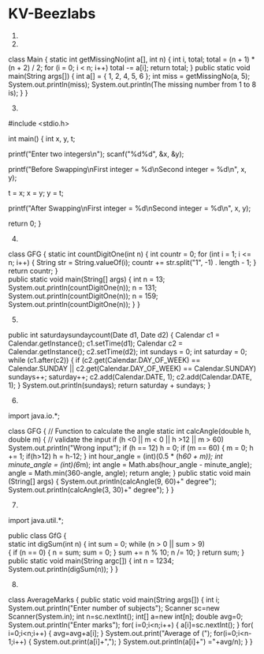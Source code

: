 # KV-Beezlabs

1) 


2)
class Main {
    static int getMissingNo(int a[], int n)
    {
        int i, total;
        total = (n + 1) * (n + 2) / 2;
        for (i = 0; i < n; i++)
            total -= a[i];
        return total;
    }
    public static void main(String args[])
    {
        int a[] = { 1, 2, 4, 5, 6 };
        int miss = getMissingNo(a, 5);
        System.out.println(miss);
        System.out.println(The missing number from 1 to 8 is);
    }
}


3)
#include <stdio.h>

int main()
{
  int x, y, t;

  printf("Enter two integers\n");
  scanf("%d%d", &x, &y);

  printf("Before Swapping\nFirst integer = %d\nSecond integer = %d\n", x, y);

  t = x;
  x = y;
  y = t;

  printf("After Swapping\nFirst integer = %d\nSecond integer = %d\n", x, y);

  return 0;
}


4)
class GFG 
{ 
static int countDigitOne(int n) 
{ 
    int countr = 0; 
    for (int i = 1; i <= n; i++) 
    { 
        String str = String.valueOf(i); 
        countr += str.split("1", -1) . length - 1; 
    } 
    return countr; 
}  
public static void main(String[] args) 
{ 
    int n = 13; 
    System.out.println(countDigitOne(n)); 
    n = 131; 
    System.out.println(countDigitOne(n)); 
    n = 159; 
    System.out.println(countDigitOne(n)); 
} 
} 


5)
 public int saturdaysundaycount(Date d1, Date d2) {
                Calendar c1 = Calendar.getInstance();
                c1.setTime(d1);
                Calendar c2 = Calendar.getInstance();
                c2.setTime(d2);
                int sundays = 0;
                int saturday = 0;
                while (c1.after(c2)) {
                    if (c2.get(Calendar.DAY_OF_WEEK) == Calendar.SUNDAY || c2.get(Calendar.DAY_OF_WEEK) == Calendar.SUNDAY)
                        sundays++;
                    saturday++;
                    c2.add(Calendar.DATE, 1);
                    c2.add(Calendar.DATE, 1);
                }
                System.out.println(sundays);
                return saturday + sundays;
            }
            
            
6)

import java.io.*;
 
class GFG 
{
    // Function to calculate the angle
    static int calcAngle(double h, double m)
    {
        // validate the input
        if (h <0 || m < 0 || h >12 || m > 60)
            System.out.println("Wrong input");
        if (h == 12)
            h = 0;
             if (m == 60)
       {
        m = 0;
        h += 1;
        if(h>12)
          h = h-12;
        } 
        int hour_angle = (int)(0.5 * (h*60 + m));
        int minute_angle = (int)(6*m);
        int angle = Math.abs(hour_angle - minute_angle);
        angle = Math.min(360-angle, angle);
        return angle;
    } 
    public static void main (String[] args) 
    {
        System.out.println(calcAngle(9, 60)+" degree");
        System.out.println(calcAngle(3, 30)+" degree");
    }
}

 
7)
import java.util.*; 
  
public class GfG {  
    static int digSum(int n) 
    { 
        int sum = 0; 
        while (n > 0 || sum > 9)  
        { 
            if (n == 0) { 
                n = sum; 
                sum = 0; 
            } 
            sum += n % 10; 
            n /= 10; 
        } 
        return sum; 
    } 
    public static void main(String argc[]) 
    { 
        int n = 1234; 
        System.out.println(digSum(n)); 
    } 
} 


8)
class AverageMarks
{
   public static void main(String args[])
  {
    int i;
    System.out.println("Enter number of subjects");
    Scanner sc=new Scanner(System.in);
    int n=sc.nextInt();
    int[] a=new int[n];
    double avg=0;
    System.out.println("Enter marks");
    for( i=0;i<n;i++)
    {
       a[i]=sc.nextInt();
    }
    for( i=0;i<n;i++)
    {
      avg=avg+a[i];
    }
    System.out.print("Average of (");
    for(i=0;i<n-1;i++)
    {
      System.out.print(a[i]+",");
    }
    System.out.println(a[i]+") ="+avg/n);
  }
}
  



